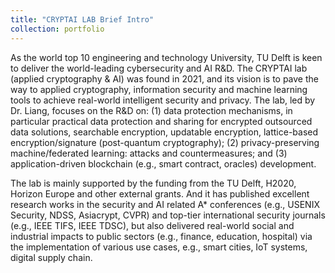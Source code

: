 ```yaml
---
title: "CRYPTAI LAB Brief Intro"
collection: portfolio
---
```


As the world top 10 engineering and technology University, TU Delft is keen to deliver the world-leading cybersecurity and AI R&D. The CRYPTAI lab (applied cryptography & AI) was found in 2021, and its vision is to pave the way to applied cryptography, information security and machine learning tools to achieve real-world intelligent security and privacy. The lab, led by Dr. Liang, focuses on the R&D on: (1) data protection mechanisms, in particular practical data protection and sharing for encrypted outsourced data solutions, searchable encryption, updatable encryption, lattice-based encryption/signature (post-quantum cryptography); (2) privacy-preserving machine/federated learning: attacks and countermeasures; and (3) application-driven blockchain (e.g., smart contract, oracles) development. 

The lab is mainly supported by the funding from the TU Delft, H2020, Horizon Europe and other external grants. And it has published excellent research works in the security and AI related A* conferences (e.g., USENIX Security, NDSS, Asiacrypt, CVPR) and top-tier international security journals (e.g., IEEE TIFS, IEEE TDSC), but also delivered real-world social and industrial impacts to public sectors (e.g., finance, education, hospital) via the implementation of various use cases, e.g., smart cities, IoT systems, digital supply chain.  
